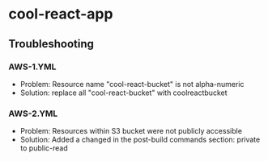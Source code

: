 # cool-react-app

## Troubleshooting

### AWS-1.YML

- Problem: Resource name "cool-react-bucket" is not alpha-numeric
- Solution: replace all "cool-react-bucket" with coolreactbucket


### AWS-2.YML

- Problem: Resources within S3 bucket were not publicly accessible
- Solution: Added a changed in the post-build commands section: private to  public-read